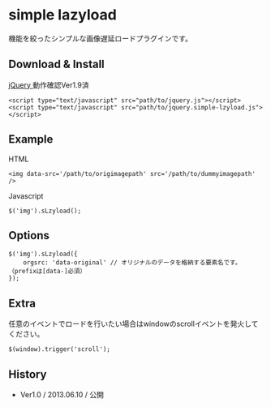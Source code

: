 # simple lazyload

機能を絞ったシンプルな画像遅延ロードプラグインです。


## Download & Install

[ jQuery ](http://jquery.com/) 動作確認Ver1.9済

    <script type="text/javascript" src="path/to/jquery.js"></script>
    <script type="text/javascript" src="path/to/jquery.simple-lzyload.js"></script>


## Example

HTML

    <img data-src='/path/to/origimagepath' src='/path/to/dummyimagepath' />

Javascript

    $('img').sLzyload();
    
## Options

    $('img').sLzyload({
        orgsrc: 'data-original' // オリジナルのデータを格納する要素名です。（prefixは[data-]必須）
    });
    
## Extra

任意のイベントでロードを行いたい場合はwindowのscrollイベントを発火してください。

    $(window).trigger('scroll');
    
## History

* Ver1.0 / 2013.06.10 / 公開
